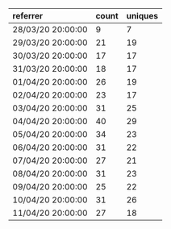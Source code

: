 | referrer          | count | uniques |
| :---------------- | :---- | :------ |
| 28/03/20 20:00:00 | 9     | 7       |
| 29/03/20 20:00:00 | 21    | 19      |
| 30/03/20 20:00:00 | 17    | 17      |
| 31/03/20 20:00:00 | 18    | 17      |
| 01/04/20 20:00:00 | 26    | 19      |
| 02/04/20 20:00:00 | 23    | 17      |
| 03/04/20 20:00:00 | 31    | 25      |
| 04/04/20 20:00:00 | 40    | 29      |
| 05/04/20 20:00:00 | 34    | 23      |
| 06/04/20 20:00:00 | 31    | 22      |
| 07/04/20 20:00:00 | 27    | 21      |
| 08/04/20 20:00:00 | 31    | 23      |
| 09/04/20 20:00:00 | 25    | 22      |
| 10/04/20 20:00:00 | 31    | 26      |
| 11/04/20 20:00:00 | 27    | 18      |
